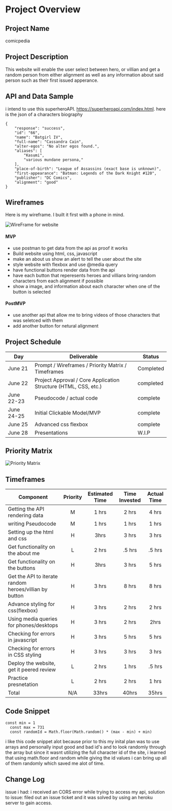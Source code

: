 # Project Overview

## Project Name

comicpedia

## Project Description

This website will enable the user select between hero, or villian  and get a random person from either alignment as well as any information about said person such as their first issued apperance.

## API and Data Sample


i intend to use this superheroAPI. https://superheroapi.com/index.html. here is the json of a characters biography 
```
{
    "response": "success",
    "id": "66",
    "name": "Batgirl IV",
    "full-name": "Cassandra Cain",
    "alter-egos": "No alter egos found.",
    "aliases": [
        "Kasumi",
        "various mundane persona,"
    ],
    "place-of-birth": "League of Assassins (exact base is unknown)",
    "first-appearance": "Batman: Legends of the Dark Knight #120",
    "publisher": "DC Comics",
    "alignment": "good"
}
```
## Wireframes
Here is my wireframe. I built it first with a phone in mind.

![WireFrame for website](https://i.imgur.com/nRaLZOD.png " its wireframe of the website built for phone")




#### MVP 

- use postman to get data from the api as proof it works
- Build website using html, css, javascript
- make an about us show an alert to tell the user about the site
- style website with flexbox and use @media query 
- have  functional buttons render data from the api
- have each button that reperesents heroes and villians bring random characters from each alignment if possible
- show a image, and information about each character when one of the button is selected

#### PostMVP  

- use another api that allow me to bring videos of those characters that was seletced with them
- add another button for netural alignment

## Project Schedule



|  Day | Deliverable | Status
|---|---| ---|
|June 21| Prompt / Wireframes / Priority Matrix / Timeframes | Completed
|June 22| Project Approval / Core Application Structure (HTML, CSS, etc.) | completed 
|June 22-23| Pseudocode / actual code | complete
|June 24-25| Initial Clickable Model/MVP| complete
|June 25| Advanced css flexbox | complete
|June 28| Presentations | W.I.P

## Priority Matrix



![Priority Matrix](https://i.imgur.com/da1eJFp.png)





## Timeframes


| Component | Priority | Estimated Time | Time Invested | Actual Time |
| --- | :---: |  :---: | :---: | :---: |
| Getting the API rendering data | M | 1 hrs| 2 hrs | 4 hrs |
| writing Pseudocode | M| 1 hrs| 1 hrs | 1 hrs |
| Setting up the html and css | H | 3hrs| 3 hrs | 3 hrs |
| Get functionality on the about me | L | 2 hrs| .5 hrs | .5 hrs |
| Get functionality on the buttons | H | 3hrs| 3 hrs | 5 hrs |
| Get the API to iterate random heroes/villian by button | H| 3 hrs| 8 hrs | 8 hrs |
| Advance styling for css(flexbox) | H | 3 hrs| 2 hrs | 2 hrs |
| Using media queries for phones/desktops | H | 3 hrs| 2 hrs | 2hrs |
| Checking for errors in javascript | H | 3 hrs| 5 hrs | 5 hrs |
| Checking for errors in CSS styling | H | 3 hrs| 3 hrs | 3 hrs |
| Deploy the website, get it peered review | L | 2 hrs| 1 hrs | .5 hrs |
| Practice presnetation | L | 2 hrs| 2 hrs | 1 hrs |
| Total | N/A | 33hrs| 40hrs | 35hrs |


## Code Snippet

```
const min = 1
  const max = 731
  const randomId = Math.floor(Math.random() * (max - min) + min)   
  ```
  i like this code snippet alot because prior to this my inital plan was to use arrays and personally input good and bad id's and to look randomly through the array but since it wasnt utilizing the full character id of the site, i learned that using math.floor and random while giving the id values i can bring up all of them randomly which saved me alot of time.


## Change Log
issue i had: i received an CORS error while trying to access my api, solution to issue: filed out an issue ticket and it was solved by using an heroku server to gain access.

